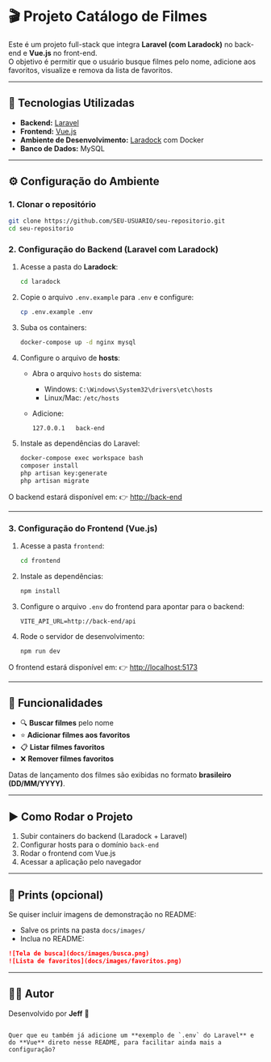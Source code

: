 

# 🎬 Projeto Catálogo de Filmes

Este é um projeto full-stack que integra **Laravel (com Laradock)** no back-end e **Vue.js** no front-end.  
O objetivo é permitir que o usuário busque filmes pelo nome, adicione aos favoritos, visualize e remova da lista de favoritos.

---

## 🚀 Tecnologias Utilizadas

- **Backend:** [Laravel](https://laravel.com/)  
- **Frontend:** [Vue.js](https://vuejs.org/)  
- **Ambiente de Desenvolvimento:** [Laradock](https://laradock.io/) com Docker  
- **Banco de Dados:** MySQL  

---

## ⚙️ Configuração do Ambiente

### 1. Clonar o repositório
```bash
git clone https://github.com/SEU-USUARIO/seu-repositorio.git
cd seu-repositorio
````

### 2. Configuração do Backend (Laravel com Laradock)

1. Acesse a pasta do **Laradock**:

   ```bash
   cd laradock
   ```

2. Copie o arquivo `.env.example` para `.env` e configure:

   ```bash
   cp .env.example .env
   ```

3. Suba os containers:

   ```bash
   docker-compose up -d nginx mysql
   ```

4. Configure o arquivo de **hosts**:

   * Abra o arquivo `hosts` do sistema:

     * Windows: `C:\Windows\System32\drivers\etc\hosts`
     * Linux/Mac: `/etc/hosts`
   * Adicione:

     ```
     127.0.0.1   back-end
     ```

5. Instale as dependências do Laravel:

   ```bash
   docker-compose exec workspace bash
   composer install
   php artisan key:generate
   php artisan migrate
   ```

O backend estará disponível em:
👉 [http://back-end](http://back-end)

---

### 3. Configuração do Frontend (Vue.js)

1. Acesse a pasta `frontend`:

   ```bash
   cd frontend
   ```

2. Instale as dependências:

   ```bash
   npm install
   ```

3. Configure o arquivo `.env` do frontend para apontar para o backend:

   ```env
   VITE_API_URL=http://back-end/api
   ```

4. Rode o servidor de desenvolvimento:

   ```bash
   npm run dev
   ```

O frontend estará disponível em:
👉 [http://localhost:5173](http://localhost:5173)

---

## 🎯 Funcionalidades

* 🔍 **Buscar filmes** pelo nome
* ⭐ **Adicionar filmes aos favoritos**
* 📋 **Listar filmes favoritos**
* ❌ **Remover filmes favoritos**

Datas de lançamento dos filmes são exibidas no formato **brasileiro (DD/MM/YYYY)**.

---

## ▶️ Como Rodar o Projeto

1. Subir containers do backend (Laradock + Laravel)
2. Configurar hosts para o domínio `back-end`
3. Rodar o frontend com Vue.js
4. Acessar a aplicação pelo navegador

---

## 📸 Prints (opcional)

Se quiser incluir imagens de demonstração no README:

* Salve os prints na pasta `docs/images/`
* Inclua no README:

```markdown
![Tela de busca](docs/images/busca.png)
![Lista de favoritos](docs/images/favoritos.png)
```

---

## 👨‍💻 Autor

Desenvolvido por **Jeff** 🚀

```

Quer que eu também já adicione um **exemplo de `.env` do Laravel** e do **Vue** direto nesse README, para facilitar ainda mais a configuração?
```
